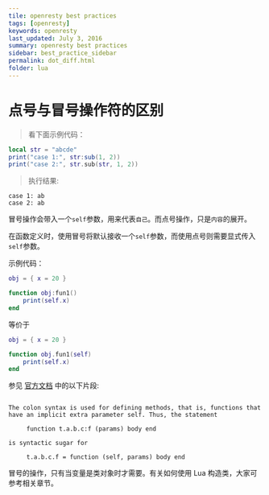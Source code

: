 ```yaml
---
tile: openresty best practices
tags: [openresty]
keywords: openresty
last_updated: July 3, 2016
summary: openresty best practices
sidebar: best_practice_sidebar
permalink: dot_diff.html
folder: lua
---
```

# 点号与冒号操作符的区别

> 看下面示例代码：

```lua
local str = "abcde"
print("case 1:", str:sub(1, 2))
print("case 2:", str.sub(str, 1, 2))
```

> 执行结果:

```
case 1: ab
case 2: ab
```

冒号操作会带入一个`self`参数，用来代表`自己`。而点号操作，只是`内容`的展开。

在函数定义时，使用冒号将默认接收一个`self`参数，而使用点号则需要显式传入`self`参数。

示例代码：

```lua
obj = { x = 20 }

function obj:fun1()
	print(self.x)
end
```

等价于

```lua
obj = { x = 20 }

function obj.fun1(self)
	print(self.x)
end
```

参见 [官方文档](http://www.lua.org/manual/5.1/manual.html#2.5.9) 中的以下片段:

```

The colon syntax is used for defining methods, that is, functions that
have an implicit extra parameter self. Thus, the statement

     function t.a.b.c:f (params) body end

is syntactic sugar for

     t.a.b.c.f = function (self, params) body end
```

冒号的操作，只有当变量是类对象时才需要。有关如何使用 Lua 构造类，大家可参考相关章节。
